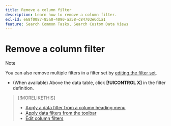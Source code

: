 ```yaml
---
title: Remove a column filter
description: Learn how to remove a column filter.
exl-id: e68f0087-85a0-4090-aa58-c84703e6d1a1
feature: Search Common Tasks, Search Custom Data Views
---
```

# Remove a column filter

<!-- The same in new UI and legacy CM views -->

>[!NOTE]
>
>You can also remove multiple filters in a filter set by [editing the filter set](/help/search-social-commerce/common-tasks/data-views/ad-hoc-settings/column-filter-edit.md).

* (When available) Above the data table, click **[!UICONTROL X]** in the filter definition.

>[!MORELIKETHIS]
>
>* [Apply a data filter from a column heading menu](/help/search-social-commerce/common-tasks/data-views/ad-hoc-settings/column-filter-apply-from-column-heading.md)
>* [Apply data filters from the toolbar](/help/search-social-commerce/common-tasks/data-views/ad-hoc-settings/column-filter-apply-from-toolbar.md)
>* [Edit column filters](/help/search-social-commerce/common-tasks/data-views/ad-hoc-settings/column-filter-edit.md)
